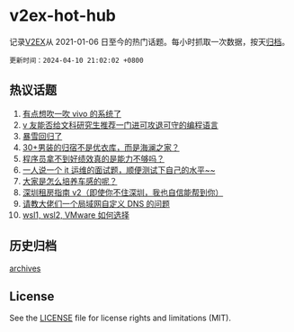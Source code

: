 # v2ex-hot-hub

 记录[V2EX](https://www.v2ex.com/)从 2021-01-06 日至今的热门话题。每小时抓取一次数据，按天[归档](archives)。

`更新时间：2024-04-10 21:02:02 +0800`

## 热议话题

1. [有点想吹一吹 vivo 的系统了](https://www.v2ex.com/t/1031206)
1. [v 友能否给文科研究生推荐一门进可攻退可守的编程语言](https://www.v2ex.com/t/1031166)
1. [暴雪回归了](https://www.v2ex.com/t/1031170)
1. [30+男装的归宿不是优衣库，而是海澜之家？](https://www.v2ex.com/t/1031262)
1. [程序员拿不到好绩效真的是能力不够吗？](https://www.v2ex.com/t/1031165)
1. [一人说一个 it 运维的面试题，顺便测试下自己的水平~~](https://www.v2ex.com/t/1031191)
1. [大家是怎么培养车感的呢？](https://www.v2ex.com/t/1031123)
1. [深圳租房指南 v2（即使你不住深圳，我也自信能帮到你）](https://www.v2ex.com/t/1031215)
1. [请教大佬们一个局域网自定义 DNS 的问题](https://www.v2ex.com/t/1031174)
1. [wsl1, wsl2, VMware 如何选择](https://www.v2ex.com/t/1031241)

## 历史归档

[archives](archives)

## License

See the [LICENSE](LICENSE) file for license rights and limitations (MIT).
